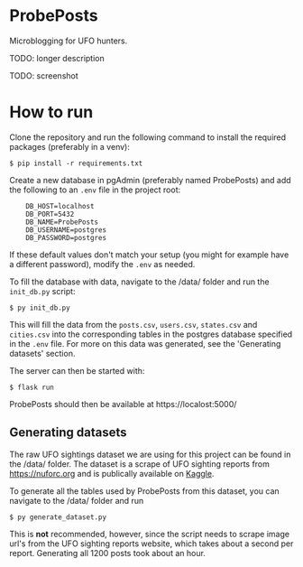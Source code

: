 # ProbePosts
Microblogging for UFO hunters.

TODO: longer description

TODO: screenshot

# How to run
Clone the repository and run the following command to install the required packages (preferably in a venv):
```
$ pip install -r requirements.txt
```
Create a new database in pgAdmin (preferably named ProbePosts) and add the following to an `.env` file in the project root:
```
	DB_HOST=localhost
	DB_PORT=5432
	DB_NAME=ProbePosts
	DB_USERNAME=postgres
	DB_PASSWORD=postgres
```
If these default values don't match your setup (you might for example have a different password), modify the `.env` as needed.

To fill the database with data, navigate to the /data/ folder and run the `init_db.py` script:
```
$ py init_db.py
```
This will fill the data from the `posts.csv`, `users.csv`, `states.csv` and `cities.csv` into the corresponding tables in the postgres database specified in the `.env` file. For more on this data was generated, see the 'Generating datasets' section.

The server can then be started with:
```
$ flask run
```
ProbePosts should then be available at https://localost:5000/

## Generating datasets
The raw UFO sightings dataset we are using for this project can be found in the /data/ folder. The dataset is a scrape of UFO sighting reports from  https://nuforc.org and is publically available on [Kaggle](https://www.kaggle.com/datasets/joebeachcapital/ufo-sightings/data).

To generate all the tables used by ProbePosts from this dataset, you can navigate to the /data/ folder and run
```
$ py generate_dataset.py
```
This is **not** recommended, however, since the script needs to scrape image url's from the UFO sighting reports website, which takes about a second per report. Generating all 1200 posts took about an hour.